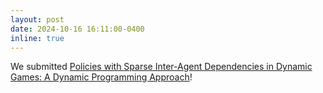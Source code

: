 ```yaml
---
layout: post
date: 2024-10-16 16:11:00-0400
inline: true
---
```


We submitted [Policies with Sparse Inter-Agent Dependencies in Dynamic Games: A Dynamic Programming Approach](https://xinjie-liu.github.io/projects/sparse-games/)!
